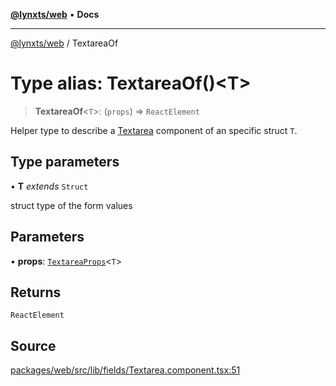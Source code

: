 [**@lynxts/web**](../README.md) • **Docs**

***

[@lynxts/web](../README.md) / TextareaOf

# Type alias: TextareaOf()\<T\>

> **TextareaOf**\<`T`\>: (`props`) => `ReactElement`

Helper type to describe a [Textarea](../functions/Textarea.md) component of an specific struct
`T`.

## Type parameters

• **T** *extends* `Struct`

struct type of the form values

## Parameters

• **props**: [`TextareaProps`](../interfaces/TextareaProps.md)\<`T`\>

## Returns

`ReactElement`

## Source

[packages/web/src/lib/fields/Textarea.component.tsx:51](https://github.com/JoseLion/lynxts/blob/main/packages/web/src/lib/fields/Textarea.component.tsx#L51)
